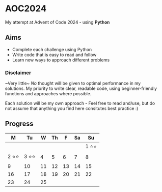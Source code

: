 # AOC2024

My attempt at Advent of Code 2024 - using **Python**

## Aims

- Complete each challenge using Python
- Write code that is easy to read and follow
- Learn new ways to approach different problems

### Disclaimer

~Very little~ _No_ thought will be given to optimal performance in my solutions. My priority to write clear, readable code, using beginner-friendly functions and approaches where possible.

Each solution will be my own approach - Feel free to read and/use, but do not assume that anything you find here consitutes best practice :)

## Progress

| M      | Tu     | W   | Th  | F   | Sa  | Su     |
| ------ | ------ | --- | --- | --- | --- | ------ |
|        |        |     |     |     |     | 1 ⭐⭐ |
| 2 ⭐⭐ | 3 ⭐⭐ | 4   | 5   | 6   | 7   | 8      |
| 9      | 10     | 11  | 12  | 13  | 14  | 15     |
| 16     | 17     | 18  | 19  | 20  | 21  | 22     |
| 23     | 24     | 25  |     |     |     |        |
